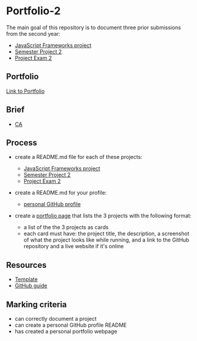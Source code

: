 # Portfolio-2

The main goal of this repository is to document three prior submissions from the second year:

- [JavaScript Frameworks project](https://onlineshop-ca.netlify.app/)
- [Semester Project 2](https://fp22fd.github.io/Auction-House-SP2-CA/)
- [Project Exam 2](https://holidaze-booking-ca.netlify.app/)

## Portfolio

[Link to Portfolio](https://fp22fd.github.io/FP22FD-portfolio/)

## Brief

- [CA](docs/brief.png)

## Process

- create a README.md file for each of these projects:

  - [JavaScript Frameworks project](https://github.com/FP22FD/online-shop-CA/blob/main/README.md)
  - [Semester Project 2](https://github.com/FP22FD/Auction-House-SP2-CA/blob/main/README.md)
  - [Project Exam 2](https://github.com/FP22FD/holidaze-booking/blob/main/README.md)

- create a README.md for your profile:
  - [personal GitHub profile](https://github.com/FP22FD)
- create a [portfolio page](https://fp22fd.github.io/FP22FD-portfolio/) that lists the 3 projects with the following format:

  - a list of the the 3 projects as cards
  - each card must have: the project title, the description, a screenshot of what the project looks like while running, and a link to the GitHub repository and a live website if it's online

## Resources

- [Template](https://github.com/NoroffFEU/portfolio-1-example/blob/main/README.md)
- [GitHub guide](https://docs.github.com/en/account-and-profile/setting-up-and-managing-your-github-profile/customizing-your-profile/managing-your-profile-readme)

## Marking criteria

- can correctly document a project
- can create a personal GitHub profile README
- has created a personal portfolio webpage
